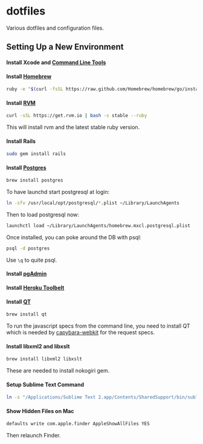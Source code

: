 dotfiles
========

Various dotfiles and configuration files.

Setting Up a New Environment
----------------------------

#### Install Xcode and [Command Line Tools](https://developer.apple.com/downloads/index.action?name=for%20Xcode%20-)

#### Install [Homebrew](http://mxcl.github.com/homebrew/)

```bash
ruby -e "$(curl -fsSL https://raw.github.com/Homebrew/homebrew/go/install)"
```

#### Install [RVM](https://rvm.io/rvm/install)

```bash
curl -sSL https://get.rvm.io | bash -s stable --ruby
```

This will install rvm and the latest stable ruby version.

#### Install Rails
```bash
sudo gem install rails
```

#### Install [Postgres](http://www.moncefbelyamani.com/how-to-install-postgresql-on-a-mac-with-homebrew-and-lunchy/)

```bash
brew install postgres
```

To have launchd start postgresql at login:
```bash
ln -sfv /usr/local/opt/postgresql/*.plist ~/Library/LaunchAgents
```

Then to load postgresql now:
```bash
launchctl load ~/Library/LaunchAgents/homebrew.mxcl.postgresql.plist
```

Once installed, you can poke around the DB with psql:
```bash
psql -d postgres
```

Use `\q` to quite psql.

#### Install [pgAdmin](http://www.pgadmin.org/download/macosx.php)

#### Install [Heroku Toolbelt](https://toolbelt.heroku.com/)

#### Install [QT](https://github.com/thoughtbot/capybara-webkit/wiki/Installing-Qt-and-compiling-capybara-webkit)

```bash
brew install qt
```

To run the javascript specs from the command line, you need to install QT which is needed by [capybara-webkit](https://github.com/thoughtbot/capybara-webkit) for the request specs.

#### Install libxml2 and libxslt

```bash
brew install libxml2 libxslt
```

These are needed to install nokogiri gem.

#### Setup Sublime Text Command

```bash
ln -s "/Applications/Sublime Text 2.app/Contents/SharedSupport/bin/subl" /usr/local/bin/subl
```

#### Show Hidden Files on Mac
```bash
defaults write com.apple.finder AppleShowAllFiles YES
```
Then relaunch Finder.
